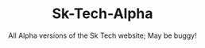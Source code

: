 <h1 align="center">Sk-Tech-Alpha</h1>
<p align="center">All Alpha versions of the Sk Tech website; May be buggy!</p>
